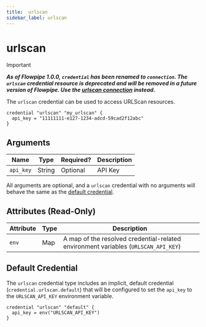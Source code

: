 ```yaml
---
title:  urlscan
sidebar_label: urlscan
---
```


# urlscan

> [!IMPORTANT]
> ***As of Flowpipe 1.0.0, `credential` has been renamed to `connection`.  The `urlscan` credential resource is deprecated and will be removed in a future version of Flowpipe. Use the [urlscan connection](/docs/reference/config-files/connection/urlscan) instead.***


The `urlscan` credential can be used to access URLScan resources.

```hcl
credential "urlscan" "my_urlscan" {
  api_key = "11111111-e127-1234-adcd-59cad2f12abc"
}
```

## Arguments

| Name            | Type    | Required?| Description
|-----------------|---------|----------|-------------------
| `api_key`       |  String | Optional | API Key

All arguments are optional, and a `urlscan` credential with no arguments will behave the same as the [default credential](#default-credential).

## Attributes (Read-Only)

| Attribute       | Type    | Description
|-----------------|---------|-----------------
| `env`           | Map     | A map of the resolved credential-related environment variables (`URLSCAN_API_KEY`)

## Default Credential

The `urlscan` credential type includes an implicit, default credential (`credential.urlscan.default`) that will be configured to set the `api_key` to the `URLSCAN_API_KEY` environment variable.

```hcl
credential "urlscan" "default" {
  api_key = env("URLSCAN_API_KEY")
}
```
